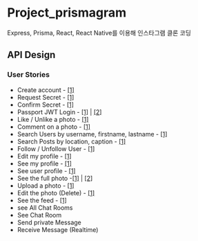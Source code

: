 # **Project_prismagram**

Express, Prisma, React, React Native를 이용해 인스타그램 클론 코딩

## **API Design**

### User Stories

- Create account - [[1]](https://github.com/fullyalive/project_prismagram/commit/774930d781c929dcf386fa2fa307dc8f6c16a9bb)
- Request Secret - [[1]](https://github.com/fullyalive/project_prismagram/commit/d4446044d0348ed28f40f7501ae1bac2d0dd9091)
- Confirm Secret - [[1]](https://github.com/fullyalive/project_prismagram/commit/15e4297c97493888f8d55f920aacc7f119667bb9)
- Passport JWT Login - [[1]](https://github.com/fullyalive/project_prismagram/commit/abe24851fd5584a3e57d396e1e849023d222d784) | [[2]](https://github.com/fullyalive/project_prismagram/commit/ecc5b084d3f1cd127ded89daf0d27e0d37298c12)
- Like / Unlike a photo - [[1]](https://github.com/fullyalive/project_prismagram/commit/b7d03f229c3cd38bf6d81e2693af3620e508fe4a)
- Comment on a photo - [[1]](https://github.com/fullyalive/project_prismagram/commit/ec6872ee712d5818c6b5bef4c7fb3c21aa693b3f)
- Search Users by username, firstname, lastname - [[1]](https://github.com/fullyalive/project_prismagram/commit/1262b46fa6e840b622fc0da0aa5db7f62aaee023)
- Search Posts by location, caption - [[1]](https://github.com/fullyalive/project_prismagram/commit/6bb8ab6a0c5f39bea5e497f8aa1cd556f6282310)
- Follow / Unfollow User - [[1]](https://github.com/fullyalive/project_prismagram/commit/7c2fca32bd638ee19b98abe4b51e020b8fc1239b)
- Edit my profile - [[1]](https://github.com/fullyalive/project_prismagram/commit/eb2d13bb3e7da7fcace5b4fa64ee3d979fe38862)
- See my profile - [[1]](https://github.com/fullyalive/project_prismagram/commit/d09bf2a6aef5b0b5edb43209e3350ff6c7121c6c)
- See user profile - [[1]](https://github.com/fullyalive/project_prismagram/commit/e79405d657fd4b8f4a98f5568e3c90d466cedb0e)
- See the full photo -[[1]](https://github.com/fullyalive/project_prismagram/commit/bb0d94df52ece97486da25e96a331e263b8d7b7f) | [[2]](https://github.com/fullyalive/project_prismagram/commit/142e4b4853f472e739be8200ee6b60a50be3f4ee)
- Upload a photo - [[1]](https://github.com/fullyalive/project_prismagram/commit/18d525bd1ac62ca78578a4e18ac0f0f6d8f73eee)
- Edit the photo (Delete) - [[1]](https://github.com/fullyalive/project_prismagram/commit/f416750db5435608e6f4f79c610c5bf91f1e4301)
- See the feed - [[1]](https://github.com/fullyalive/project_prismagram/commit/0c0ac2d07b1af4a1e8127b6b8e8958054d250749)
- see All Chat Rooms
- See Chat Room
- Send private Message
- Receive Message (Realtime)